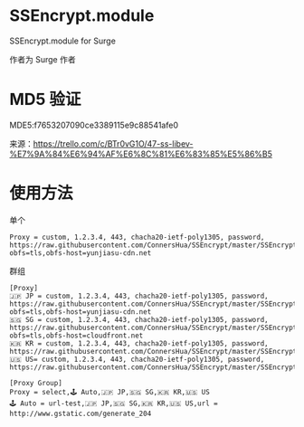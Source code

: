 # SSEncrypt.module
SSEncrypt.module for Surge

作者为 Surge 作者

# MD5 验证
MDE5:f7653207090ce3389115e9c88541afe0

来源：https://trello.com/c/BTr0vG1O/47-ss-libev-%E7%9A%84%E6%94%AF%E6%8C%81%E6%83%85%E5%86%B5

# 使用方法
单个
```
Proxy = custom, 1.2.3.4, 443, chacha20-ietf-poly1305, password, https://raw.githubusercontent.com/ConnersHua/SSEncrypt/master/SSEncrypt.module, obfs=tls,obfs-host=yunjiasu-cdn.net
```
群组
```
[Proxy]
🇯🇵 JP = custom, 1.2.3.4, 443, chacha20-ietf-poly1305, password, https://raw.githubusercontent.com/ConnersHua/SSEncrypt/master/SSEncrypt.module, obfs=tls,obfs-host=yunjiasu-cdn.net
🇸🇬 SG = custom, 1.2.3.4, 443, chacha20-ietf-poly1305, password, https://raw.githubusercontent.com/ConnersHua/SSEncrypt/master/SSEncrypt.module, obfs=tls,obfs-host=cloudfront.net
🇰🇷 KR = custom, 1.2.3.4, 443, chacha20-ietf-poly1305, password, https://raw.githubusercontent.com/ConnersHua/SSEncrypt/master/SSEncrypt.module
🇺🇸 US= custom, 1.2.3.4, 443, chacha20-ietf-poly1305, password, https://raw.githubusercontent.com/ConnersHua/SSEncrypt/master/SSEncrypt.module

[Proxy Group]
Proxy = select,🕹 Auto,🇯🇵 JP,🇸🇬 SG,🇰🇷 KR,🇺🇸 US
🕹 Auto = url-test,🇯🇵 JP,🇸🇬 SG,🇰🇷 KR,🇺🇸 US,url = http://www.gstatic.com/generate_204
```
